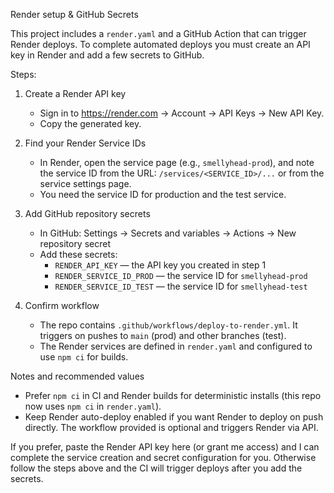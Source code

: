 Render setup & GitHub Secrets

This project includes a `render.yaml` and a GitHub Action that can trigger Render deploys. To complete automated deploys you must create an API key in Render and add a few secrets to GitHub.

Steps:

1. Create a Render API key
   - Sign in to https://render.com → Account → API Keys → New API Key.
   - Copy the generated key.

2. Find your Render Service IDs
   - In Render, open the service page (e.g., `smellyhead-prod`), and note the service ID from the URL: `/services/<SERVICE_ID>/...` or from the service settings page.
   - You need the service ID for production and the test service.

3. Add GitHub repository secrets
   - In GitHub: Settings → Secrets and variables → Actions → New repository secret
   - Add these secrets:
     - `RENDER_API_KEY` — the API key you created in step 1
     - `RENDER_SERVICE_ID_PROD` — the service ID for `smellyhead-prod`
     - `RENDER_SERVICE_ID_TEST` — the service ID for `smellyhead-test`

4. Confirm workflow
   - The repo contains `.github/workflows/deploy-to-render.yml`. It triggers on pushes to `main` (prod) and other branches (test).
   - The Render services are defined in `render.yaml` and configured to use `npm ci` for builds.

Notes and recommended values
 - Prefer `npm ci` in CI and Render builds for deterministic installs (this repo now uses `npm ci` in `render.yaml`).
 - Keep Render auto-deploy enabled if you want Render to deploy on push directly. The workflow provided is optional and triggers Render via API.

If you prefer, paste the Render API key here (or grant me access) and I can complete the service creation and secret configuration for you. Otherwise follow the steps above and the CI will trigger deploys after you add the secrets.
